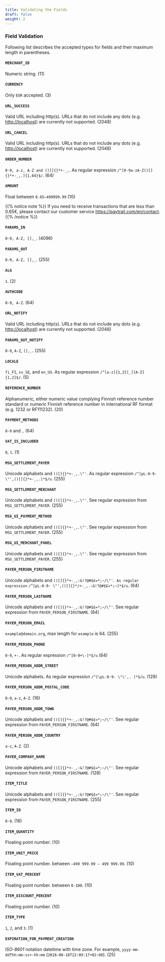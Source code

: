```yaml
---
title: Validating the Fields
draft: false
weight: 2
---
```


### Field Validation

Following list describes the accepted types for fields and their maximum length in parentheses.

#### `MERCHANT_ID`
Numeric string. (11)

#### `CURRENCY`
Only `EUR` accepted. (3)

#### `URL_SUCCESS`
Valid URL including http(s). URLs that do not include any dots (e.g. <http://localhost>) are currently not supported. (2048)

#### `URL_CANCEL`
Valid URL including http(s). URLs that do not include any dots (e.g. <http://localhost>) are currently not supported. (2048)

#### `ORDER_NUMBER`
`0-9, a-z, A-Z and ()[]{}*+-_,`. As regular expression `/^[0-9a-zA-Z()[]{}*+-_,.]{1,64}$/`. (64)

#### `AMOUNT`
Float between `0.65–499999.99` (10)

{{% notice note %}} If you need to receive transactions that are less than 0.65€, please contact our customer service <https://paytrail.com/en/contact>. {{% /notice %}}

#### `PARAMS_IN`
`0-9, A-Z, [],_`. (4096)

#### `PARAMS_OUT`
`0-9, A-Z, [],_`. (255)

#### `ALG`
`1`. (2)

#### `AUTHCODE`
`0-9, A-Z`. (64)

#### `URL_NOTIFY`
Valid URL including http(s). URLs that do not include any dots (e.g. <http://localhost>) are currently not supported. (2048)

#### `PARAMS_OUT_NOTIFY`
`0-9`, `A-Z`, `[],_`. (255)

#### `LOCALE`
`fi_FI`, `sv_SE`, and `en_US`. As regular expression `/^[a-z]{1,2}[_][A-Z]{1,2}$/`. (5)

#### `REFERENCE_NUMBER`
Alphanumeric, either numeric value complying Finnish reference number standard or numeric Finnish reference number in international RF format (e.g. 1232 or RF111232). (20)

#### `PAYMENT_METHODS`
`0-9` and `,` (64)

#### `VAT_IS_INCLUDED`
`0`, `1`. (1)

#### `MSG_SETTLEMENT_PAYER`
Unicode alphabets and `()[]{}*+-_,.\"'`. As regular expression `/^[pL-0-9- \"',()[]{}*+-_,.]*$/u`. (255)

#### `MSG_SETTLEMENT_MERCHANT`
Unicode alphabets and `()[]{}*+-_,.\"'`. See regular expression from `MSG_SETTLEMENT_PAYER`. (255)

#### `MSG_UI_PAYMENT_METHOD`
Unicode alphabets and `()[]{}*+-_,.\"'`. See regular expression from `MSG_SETTLEMENT_PAYER`. (255)

#### `MSG_UI_MERCHANT_PANEL`
Unicode alphabets and `()[]{}*+-_,.\"'`. See regular expression from `MSG_SETTLEMENT_PAYER`. (255)

#### `PAYER_PERSON_FIRSTNAME`
Unicode alphabets and `()[]{}*+-_,:&!?@#$£=*;~/\"'`.` As regular expression` `/^[pL-0-9- \"',()[]{}*/+-_,.:&!?@#$£=*;~]*$/u`. (64)

#### `PAYER_PERSON_LASTNAME`
Unicode alphabets and `()[]{}*+-_,:&!?@#$£=*;~/\"'`. See regular expression from `PAYER_PERSON_FIRSTNAME`. (64)

#### `PAYER_PERSON_EMAIL`
`example@domain.org`, max length for `example` is 64. (255)

#### `PAYER_PERSON_PHONE`
`0-9`, `+-`. As regular expression `/^[0-9+\-]*$/u` (64)

#### `PAYER_PERSON_ADDR_STREET`
Unicode alphabets. As regular expression `/^[\pL-0-9- \"\',. ]*$/u`. (128)

#### `PAYER_PERSON_ADDR_POSTAL_CODE`
`0-9`, `a-z`, `A-Z`. (16)

#### `PAYER_PERSON_ADDR_TOWN`
Unicode alphabets and `()[]{}*+-_,:&!?@#$£=*;~/\"'`. See regular expression from `PAYER_PERSON_FIRSTNAME`. (64)

#### `PAYER_PERSON_ADDR_COUNTRY`
`a-z`, `A-Z`. (2)

#### `PAYER_COMPANY_NAME`
Unicode alphabets and `()[]{}*+-_,:&!?@#$£=*;~/\"'`. See regular expression from `PAYER_PERSON_FIRSTNAME`. (128)

#### `ITEM_TITLE`
Unicode alphabets and `()[]{}*+-_,:&!?@#$£=*;~/\"'`. See regular expression from `PAYER_PERSON_FIRSTNAME`. (255)

#### `ITEM_ID`
`0-9`. (16)

#### `ITEM_QUANTITY`
Floating point number. (10)

#### `ITEM_UNIT_PRICE`
Floating point number. between `–499 999.99 – 499 999.99`. (10)

#### `ITEM_VAT_PERCENT`
Floating point number. between `0-100`. (10)

#### `ITEM_DISCOUNT_PERCENT`
Floating point number. (10)

#### `ITEM_TYPE`
`1`, `2`, and `3`. (1)

#### `EXPIRATION_FOR_PAYMENT_CREATION`
_ISO-8601_ notation datetime with time zone. For example, `yyyy-mm-ddThh:mm:ss+-hh:mm` (`2018-08-18T22:09:17+02:00`). (25)
